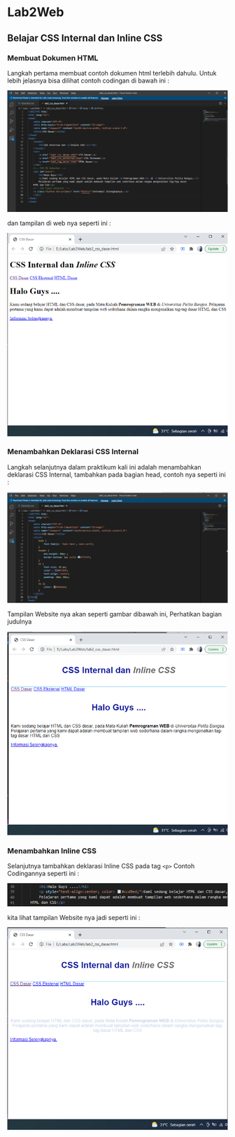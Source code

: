 # Lab2Web
## Belajar CSS Internal dan Inline CSS

### Membuat Dokumen HTML 

Langkah pertama membuat contoh dokumen html terlebih dahulu.
Untuk lebih jelasnya bisa dilihat contoh codingan di bawah ini :

![Gambar 1](img/ss1.png)

dan tampilan di web nya seperti ini :

![Gambar 2](img/ss2.png)

### Menambahkan Deklarasi CSS Internal 

Langkah selanjutnya dalam praktikum kali ini adalah menambahkan deklarasi CSS Internal,
tambahkan pada bagian head, contoh nya seperti ini :

![Gambar 3](img/ss3.png)

Tampilan Website nya akan seperti gambar dibawah ini, Perhatikan bagian judulnya

![Gambar 4](img/ss4.png)

### Menambahkan Inline CSS

Selanjutnya tambahkan deklarasi Inline CSS pada tag `<p>` Contoh Codingannya seperti ini :

![Gambar 5](img/ss5.png)

kita lihat tampilan Website nya jadi seperti ini :

![Gambar 6](img/ss6.png)

